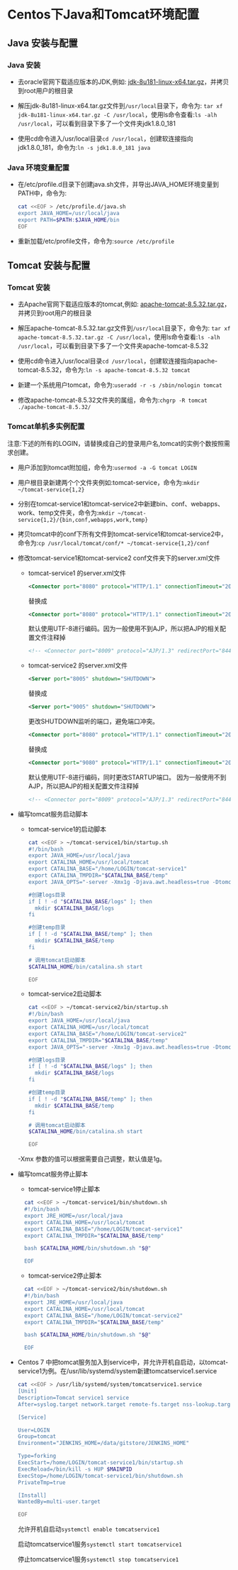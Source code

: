# Centos下Java和Tomcat环境配置

## Java 安装与配置

### Java 安装

- 去oracle官网下载适应版本的JDK,例如: [jdk-8u181-linux-x64.tar.gz](http://download.oracle.com/otn-pub/java/jdk/8u181-b13/96a7b8442fe848ef90c96a2fad6ed6d1/jdk-8u181-linux-x64.tar.gz)，并拷贝到root用户的根目录

- 解压jdk-8u181-linux-x64.tar.gz文件到`/usr/local`目录下，命令为: `tar xf jdk-8u181-linux-x64.tar.gz -C /usr/local`，使用ls命令查看:`ls -alh /usr/local`，可以看到目录下多了一个文件夹jdk1.8.0_181

- 使用cd命令进入/usr/local目录`cd /usr/local`，创建软连接指向jdk1.8.0_181，命令为:`ln -s jdk1.8.0_181 java`

### Java 环境变量配置

- 在/etc/profile.d目录下创建java.sh文件，并导出JAVA_HOME环境变量到PATH中，命令为:

  ```bash
  cat <<EOF > /etc/profile.d/java.sh
  export JAVA_HOME=/usr/local/java
  export PATH=$PATH:$JAVA_HOME/bin
  EOF
  ```

- 重新加载/etc/profile文件，命令为:`source /etc/profile`

## Tomcat 安装与配置

### Tomcat 安装

- 去Apache官网下载适应版本的tomcat,例如: [apache-tomcat-8.5.32.tar.gz](http://mirrors.shu.edu.cn/apache/tomcat/tomcat-8/v8.5.32/bin/apache-tomcat-8.5.32.tar.gz)，并拷贝到root用户的根目录

- 解压apache-tomcat-8.5.32.tar.gz文件到`/usr/local`目录下，命令为: `tar xf apache-tomcat-8.5.32.tar.gz -C /usr/local`，使用ls命令查看:`ls -alh /usr/local`，可以看到目录下多了一个文件夹apache-tomcat-8.5.32

- 使用cd命令进入/usr/local目录`cd /usr/local`，创建软连接指向apache-tomcat-8.5.32，命令为:`ln -s apache-tomcat-8.5.32 tomcat`

- 新建一个系统用户tomcat，命令为:`useradd -r -s /sbin/nologin tomcat`

- 修改apache-tomcat-8.5.32文件夹的属组，命令为:`chgrp -R tomcat ./apache-tomcat-8.5.32/`

### Tomcat单机多实例配置

注意:下述的所有的LOGIN，请替换成自己的登录用户名,tomcat的实例个数按照需求创建。

- 用户添加到tomcat附加组，命令为:`usermod -a -G tomcat LOGIN`

- 用户根目录新建两个个文件夹例如:tomcat-service，命令为:`mkdir ~/tomcat-service{1,2}`

- 分别在tomcat-service1和tomcat-service2中新建bin、conf、webapps、work、temp文件夹，命令为:`mkdir ~/tomcat-service{1,2}/{bin,conf,webapps,work,temp}`

- 拷贝tomcat中的conf下所有文件到tomcat-service1和tomcat-service2中，命令为:`cp /usr/local/tomcat/conf/* ~/tomcat-service{1,2}/conf`

- 修改tomcat-service1和tomcat-service2 conf文件夹下的server.xml文件

  - tomcat-service1 的server.xml文件
    ```xml
    <Connector port="8080" protocol="HTTP/1.1" connectionTimeout="20000" redirectPort="8443" />
    ```
    替换成
    ```xml
    <Connector port="8080" protocol="HTTP/1.1" connectionTimeout="20000" redirectPort="8443" URIEncoding="UTF-8" />
    ```
    默认使用UTF-8进行编码。因为一般使用不到AJP，所以把AJP的相关配置文件注释掉
    ```xml
    <!-- <Connector port="8009" protocol="AJP/1.3" redirectPort="8443" /> -->
    ```
  - tomcat-service2 的server.xml文件

    ```xml
    <Server port="8005" shutdown="SHUTDOWN">
    ```
    替换成
    ```xml
    <Server port="9005" shutdown="SHUTDOWN">
    ```
    更改SHUTDOWN监听的端口，避免端口冲突。
     ```xml
    <Connector port="8080" protocol="HTTP/1.1" connectionTimeout="20000" redirectPort="8443" />
    ```
    替换成
    ```xml
    <Connector port="9080" protocol="HTTP/1.1" connectionTimeout="20000" redirectPort="8443" URIEncoding="UTF-8" />
    ```
    默认使用UTF-8进行编码，同时更改STARTUP端口。
    因为一般使用不到AJP，所以把AJP的相关配置文件注释掉
    ```xml
    <!-- <Connector port="8009" protocol="AJP/1.3" redirectPort="8443" /> -->
    ```

- 编写tomcat服务启动脚本

  - tomcat-service1的启动脚本

    ```bash
    cat <<EOF > ~/tomcat-service1/bin/startup.sh
    #!/bin/bash
    export JAVA_HOME=/usr/local/java
    export CATALINA_HOME=/usr/local/tomcat
    export CATALINA_BASE="/home/LOGIN/tomcat-service1"
    export CATALINA_TMPDIR="$CATALINA_BASE/temp"
    export JAVA_OPTS="-server -Xmx1g -Djava.awt.headless=true -Dtomcat.name=tomcat-service1"

    #创建logs目录
    if [ ! -d "$CATALINA_BASE/logs" ]; then
      mkdir $CATALINA_BASE/logs
    fi

    #创建temp目录
    if [ ! -d "$CATALINA_BASE/temp" ]; then
      mkdir $CATALINA_BASE/temp
    fi

    # 调用tomcat启动脚本
    $CATALINA_HOME/bin/catalina.sh start

    EOF
    ```
  - tomcat-service2启动脚本

    ```bash
    cat <<EOF > ~/tomcat-service2/bin/startup.sh
    #!/bin/bash
    export JAVA_HOME=/usr/local/java
    export CATALINA_HOME=/usr/local/tomcat
    export CATALINA_BASE="/home/LOGIN/tomcat-service2"
    export CATALINA_TMPDIR="$CATALINA_BASE/temp"
    export JAVA_OPTS="-server -Xmx1g -Djava.awt.headless=true -Dtomcat.name=tomcat-service2"

    #创建logs目录
    if [ ! -d "$CATALINA_BASE/logs" ]; then
      mkdir $CATALINA_BASE/logs
    fi

    #创建temp目录
    if [ ! -d "$CATALINA_BASE/temp" ]; then
      mkdir $CATALINA_BASE/temp
    fi

    # 调用tomcat启动脚本
    $CATALINA_HOME/bin/catalina.sh start

    EOF
    ```
  -Xmx 参数的值可以根据需要自己调整，默认值是1g。

- 编写tomcat服务停止脚本

  - tomcat-service1停止脚本

  ```bash
    cat <<EOF > ~/tomcat-service1/bin/shutdown.sh
    #!/bin/bash
    export JRE_HOME=/usr/local/java
    export CATALINA_HOME=/usr/local/tomcat
    export CATALINA_BASE="/home/LOGIN/tomcat-service1"
    export CATALINA_TMPDIR="$CATALINA_BASE/temp"

    bash $CATALINA_HOME/bin/shutdown.sh "$@"

    EOF
  ```

  - tomcat-service2停止脚本

  ```bash
    cat <<EOF > ~/tomcat-service2/bin/shutdown.sh
    #!/bin/bash
    export JRE_HOME=/usr/local/java
    export CATALINA_HOME=/usr/local/tomcat
    export CATALINA_BASE="/home/LOGIN/tomcat-service2"
    export CATALINA_TMPDIR="$CATALINA_BASE/temp"

    bash $CATALINA_HOME/bin/shutdown.sh "$@"

    EOF
  ```

- Centos 7 中把tomcat服务加入到service中，并允许开机自启动，以tomcat-service1为例。在/usr/lib/systemd/system新建tomcatservice1.service

  ```bash
  cat <<EOF > /usr/lib/systemd/system/tomcatservice1.service
  [Unit]
  Description=Tomcat service1 service
  After=syslog.target network.target remote-fs.target nss-lookup.target

  [Service]

  User=LOGIN
  Group=tomcat
  Environment="JENKINS_HOME=/data/gitstore/JENKINS_HOME"

  Type=forking
  ExecStart=/home/LOGIN/tomcat-service1/bin/startup.sh
  ExecReload=/bin/kill -s HUP $MAINPID
  ExecStop=/home/LOGIN/tomcat-service1/bin/shutdown.sh
  PrivateTmp=true

  [Install]
  WantedBy=multi-user.target

  EOF
  ```

  允许开机自启动`systemctl enable tomcatservice1`

  启动tomcatservice1服务`systemctl start tomcatservice1`

  停止tomcatservice1服务`systemctl stop tomcatservice1`